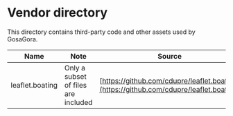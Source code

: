 # Vendor directory
This directory contains third-party code and other assets used by GosaGora.

| Name | Note | Source | License |
| ---- | ---- | ------ | ------- |
| leaflet.boating | Only a subset of files are included | [https://github.com/cdupre/leaflet.boating](https://github.com/cdupre/leaflet.boating) | [MIT](https://github.com/cdupre/leaflet.boating/blob/gh-pages/LICENSE) |
